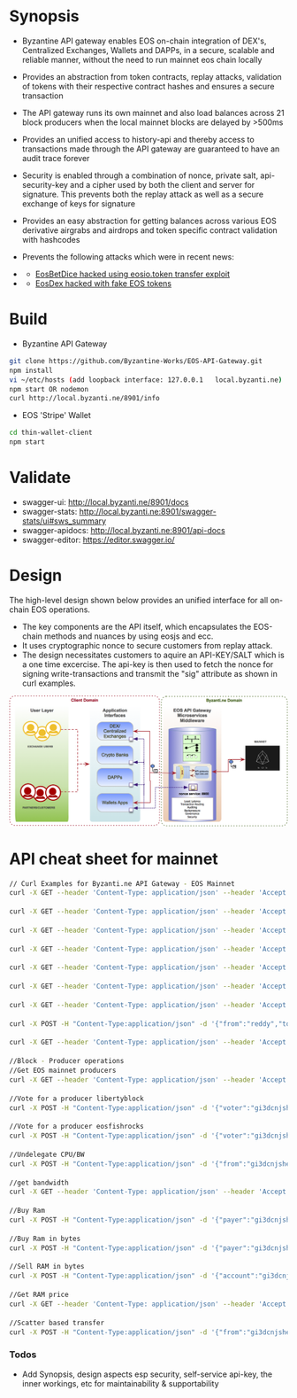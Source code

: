 # Synopsis
- Byzantine API gateway enables EOS on-chain integration of DEX's, Centralized Exchanges, Wallets and DAPPs, in a secure, scalable and reliable manner, without the need to run mainnet eos chain locally
- Provides an abstraction from token contracts, replay attacks, validation of tokens with their respective contract hashes and ensures a secure transaction
- The API gateway runs its own mainnet and also load balances across 21 block producers when the local mainnet blocks are delayed by >500ms
- Provides an unified access to history-api and thereby access to transactions made through the API gateway are guaranteed to have an audit trace forever
- Security is enabled through a combination of nonce, private salt, api-security-key and a cipher used by both the client and server for signature. This prevents both the replay attack as well as a secure exchange of keys for signature
- Provides an easy abstraction for getting balances across various EOS derivative airgrabs and airdrops and token specific contract validation with hashcodes
- Prevents the following attacks which were in recent news:

- - [EosBetDice hacked using eosio.token transfer exploit](https://www.zdnet.com/article/blockchain-betting-app-mocks-competitor-for-getting-hacked-gets-hacked-four-days-later/)

- - [EosDex hacked with fake EOS tokens](https://thenextweb.com/hardfork/2018/09/18/eos-hackers-exchange-fake/)

# Build
- Byzantine API Gateway

```sh
git clone https://github.com/Byzantine-Works/EOS-API-Gateway.git
npm install
vi ~/etc/hosts (add loopback interface: 127.0.0.1	local.byzanti.ne)
npm start OR nodemon
curl http://local.byzanti.ne/8901/info
```

- EOS 'Stripe' Wallet
```sh
cd thin-wallet-client
npm start
```

# Validate
 - swagger-ui: http://local.byzanti.ne/8901/docs
 - swagger-stats:  http://local.byzanti.ne:8901/swagger-stats/ui#sws_summary
 - swagger-apidocs:    http://local.byzanti.ne:8901/api-docs
 - swagger-editor: https://editor.swagger.io/

# Design

The high-level design shown below provides an unified interface for all on-chain EOS operations. 
 - The key components are the API itself, which encapsulates the EOS-chain methods and nuances by using eosjs and ecc. 
 - It uses cryptographic nonce to secure customers from replay attack. 
 - The design necessitates customers to aquire an API-KEY/SALT which is a one time excercise. The api-key is then used to fetch the nonce for signing write-transactions and transmit the "sig" attribute as shown in curl examples.

![Alt text](/images/byzapi.png?raw=true "Byzantine API Gateway")


# API cheat sheet for mainnet
```sh
// Curl Examples for Byzanti.ne API Gateway - EOS Mainnet
curl -X GET --header 'Content-Type: application/json' --header 'Accept: application/json' 'http://api.byzanti.ne:8902/info' | json_pp

curl -X GET --header 'Content-Type: application/json' --header 'Accept: application/json' 'http://api.byzanti.ne:8902/tokens' | json_pp

curl -X GET --header 'Content-Type: application/json' --header 'Accept: application/json' 'http://api.byzanti.ne:8902/tokensByAccount/gi3dcnjshege' | json_pp

curl -X GET --header 'Content-Type: application/json' --header 'Accept: application/json' 'http://api.byzanti.ne:8902/tokensByAccount/randomgooppy' | json_pp

curl -X GET --header 'Content-Type: application/json' --header 'Accept: application/json' 'http://api.byzanti.ne:8902/getAccount/gi3dcnjshege' | json_pp

curl -X GET --header 'Content-Type: application/json' --header 'Accept: application/json' 'http://api.byzanti.ne:8902/getAccount/randomgooppy' | json_pp

curl -X GET --header 'Content-Type: application/json' --header 'Accept: application/json' 'http://api.byzanti.ne:8902/getActions?account=gi3dcnjshege' | json_pp

curl -X POST -H "Content-Type:application/json" -d '{"from":"reddy","to":"exchange","amount":"0.0001 EOS","memo":"random test","sig":"cipher"}' http://api.byzanti.ne:8902/transfer | json_pp

curl -X GET --header 'Content-Type: application/json' --header 'Accept: application/json' 'http://api.byzanti.ne:8902/transaction/0a3c7d2bf7426a19dd3f7e8a641d5954d8f1459036bd5eb212c69373072f74c4' | json_pp

//Block - Producer operations
//Get EOS mainnet producers
curl -X GET --header 'Content-Type: application/json' --header 'Accept: application/json' 'http://api.byzanti.ne:8902/getProducers' | json_pp

//Vote for a producer libertyblock
curl -X POST -H "Content-Type:application/json" -d '{"voter":"gi3dcnjshege","producer":"libertyblock","sig":"XFBEk+="}' http://api.byzanti.ne:8901/voteProducer | json_pp

//Vote for a producer eosfishrocks
curl -X POST -H "Content-Type:application/json" -d '{"voter":"gi3dcnjshege","producer":"eosfishrocks","sig":"XFBEk+="}' http://api.byzanti.ne:8901/voteProducer | json_pp

//Undelegate CPU/BW
curl -X POST -H "Content-Type:application/json" -d '{"from":"gi3dcnjshege","receiver":"gi3dcnjshege","net":"0.9188 EOS","cpu":"0.9188 EOS","sig":"XFBEk+="}' http://api.byzanti.ne:8901/undelegate | json_pp

//get bandwidth
curl -X GET --header 'Content-Type: application/json' --header 'Accept: application/json' 'http://local.byzanti.ne:8901/getBandwidth/gi3dcnjshege' | json_pp

//Buy Ram
curl -X POST -H "Content-Type:application/json" -d '{"payer":"gi3dcnjshege","receiver":"radomgoopy","quant":"0.0001 EOS","sig":"XFBEk+="}' http://api.byzanti.ne:8902/undelegate | json_pp

//Buy Ram in bytes
curl -X POST -H "Content-Type:application/json" -d '{"payer":"gi3dcnjshege","receiver":"gi3dcnjshege","bytes":240,"sig":"XFBEk+="}' http://api.byzanti.ne:8902/buyRamBytes | json_pp

//Sell RAM in bytes
curl -X POST -H "Content-Type:application/json" -d '{"account":"gi3dcnjshege","bytes":84,"sig":"XFBEk+="}' http://api.byzanti.ne:8902/sellRamBytes | json_pp

//Get RAM price
curl -X GET --header 'Content-Type: application/json' --header 'Accept: application/json' 'http://api.byzanti.ne:8902/getRamPrice' | json_pp

//Scatter based transfer
curl -X POST -H "Content-Type:application/json" -d '{"from":"gi3dcnjshege","to":"randomgooppy","amount":"0.0001 EOS","memo":"offline test","sig":"c77ac47879b2a8e622f9f301c98959cce5b97a53e4d42f5038d0d2d7cb78a0c3e3a135728fb5f5969a81f92cb0412727a040b143e12f57b533c7e0cc595ce965a6318cab00710549c3bc8984ec22b1c9c38f2db7e7e4cb6ba3bb48a3211db082c5315913977262004a4b8e0c052a8ee2","transactionHeaders":{"expiration": "2018-09-19T00:20:40", "ref_block_num": 19055, "ref_block_prefix": 4239914415}}' http://local.byzanti.ne:8901/transferWithScatter | json_pp
```

### Todos
 - Add Synopsis, design aspects esp security, self-service api-key, the inner workings, etc for maintainability & supportability
